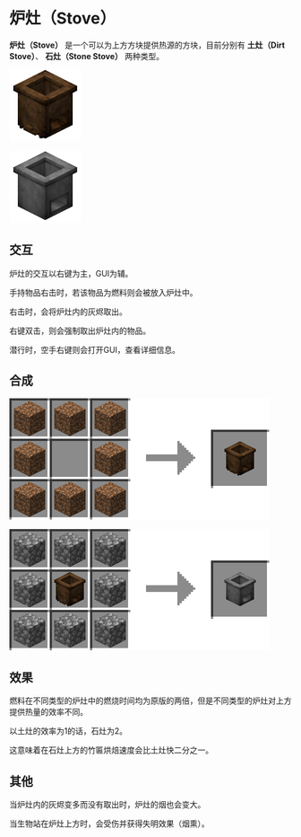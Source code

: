 # 炉灶（Stove）

**炉灶（Stove）**
是一个可以为上方方块提供热源的方块，目前分别有
**土灶（Dirt Stove）**、
**石灶（Stone Stove）**
两种类型。

 

![土灶](../.gitbook/assets/dirt_stove.png)

![石灶](../.gitbook/assets/stone_stove.png)

## 交互

炉灶的交互以右键为主，GUI为辅。

手持物品右击时，若该物品为燃料则会被放入炉灶中。

右击时，会将炉灶内的灰烬取出。

右键双击，则会强制取出炉灶内的物品。

潜行时，空手右键则会打开GUI，查看详细信息。

## 合成

![任意泥土 * 8 → 土灶 * 1](../.gitbook/assets/dirt_stove_recipe.png)

![圆石 * 8 + 土灶 * 1 → 石灶 * 1](../.gitbook/assets/stone_stove_recipe.png)

## 效果

燃料在不同类型的炉灶中的燃烧时间均为原版的两倍，但是不同类型的炉灶对上方提供热量的效率不同。

以土灶的效率为1的话，石灶为2。

这意味着在石灶上方的竹匾烘焙速度会比土灶快二分之一。

## 其他

当炉灶内的灰烬变多而没有取出时，炉灶的烟也会变大。

当生物站在炉灶上方时，会受伤并获得失明效果（烟熏）。

